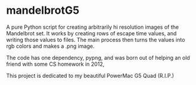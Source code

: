 mandelbrotG5
============

A pure Python script for creating arbitrarily hi resolution images of the Mandelbrot set. It works by creating rows of escape time values, and writing those values to files. The main process then turns the values into rgb colors and makes a .png image.

The code has one dependency, pypng, and was born out of helping an old friend with some CS homework in 2012,

This project is dedicated to my beautiful PowerMac G5 Quad (R.I.P.)
